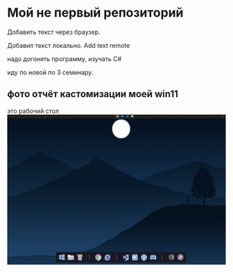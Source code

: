 ﻿# Мой не первый репозиторий

Добавить текст через браузер.

Добавил текст локально. Add text remote

надо догонять программу, изучать С#

иду по новой по 3 семинару.

## фото отчёт кастомизации моей win11

это рабочий стол
![это рабочий стол](desktop.jpg)
